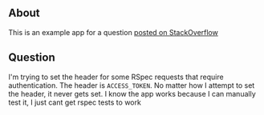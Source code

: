 About
-----

This is an example app for a question [posted on StackOverflow](https://stackoverflow.com/questions/25815741/set-header-in-rspec-3-request)

Question
--------

I'm trying to set the header for some RSpec requests that require authentication. The header is `ACCESS_TOKEN`. No matter how I attempt to set the header, it never gets set. I know the app works because I can manually test it, I just cant get rspec tests to work
